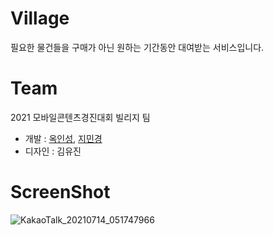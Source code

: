 # Village
필요한 물건들을 구매가 아닌 원하는 기간동안 대여받는 서비스입니다.

# Team
2021 모바일콘텐츠경진대회 빌리지 팀

- 개발 : [옥인성](https://github.com/inseong04), [지민경](https://github.com/jjhair119)
- 디자인 : 김유진

# ScreenShot
![KakaoTalk_20210714_051747966](https://user-images.githubusercontent.com/69490751/125737047-f974c284-363d-491a-adb3-d300d1de9ddd.jpg)
